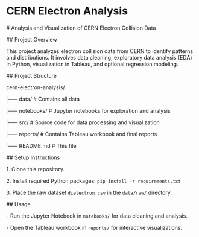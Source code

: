 # CERN Electron Analysis

\# Analysis and Visualization of CERN Electron Collision Data



\## Project Overview

This project analyzes electron collision data from CERN to identify patterns and distributions. It involves data cleaning, exploratory data analysis (EDA) in Python, visualization in Tableau, and optional regression modeling.



\## Project Structure

cern-electron-analysis/

├── data/ # Contains all data

├── notebooks/ # Jupyter notebooks for exploration and analysis

├── src/ # Source code for data processing and visualization

├── reports/ # Contains Tableau workbook and final reports

└── README.md # This file

\## Setup Instructions

1\. Clone this repository.

2\. Install required Python packages: `pip install -r requirements.txt`

3\. Place the raw dataset `dielectron.csv` in the `data/raw/` directory.



\## Usage

\- Run the Jupyter Notebook in `notebooks/` for data cleaning and analysis.

\- Open the Tableau workbook in `reports/` for interactive visualizations.


